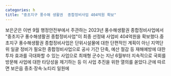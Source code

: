 ```yaml
---
categories: h
title: "중초지구 풍수해 생활권  종합정비사업 404억원 확보"
---
```

보은군은 이번 9월 행정안전부에서 주관하는 2023년 풍수해생활권 종합정비사업에서 "중초지구 풍수해생활권 종합정비사업"이 최종 선정돼 사업비 404억원을 확보했다.중초지구 풍수해생활권 종합정비사업은 단위시설물에 대한 단편적인 계획이 아닌 지역단위 일괄 정비가 필요한 종합정비사업으로 공사 기간 단축, 예산 절감 등 재해예방에 대한 투자 효과를 극대화할 수 있는 사업으로 최재형 군수는 지난 6월부터 지속적으로 국회를 방문해 사업에 대한 타당성을 제기하는 등 이 사업 추진을 위한 열의를 쏟았다.군에 따르면 보은읍 중초·장속·노티리 일원에